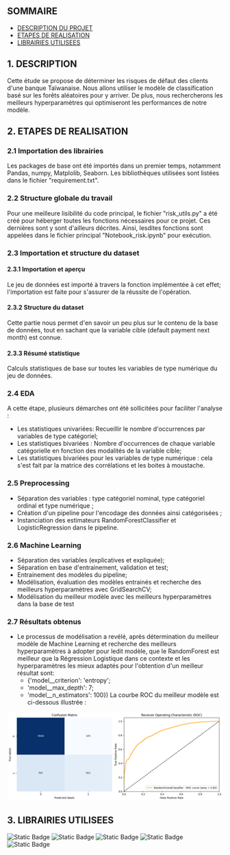 ## SOMMAIRE

- [DESCRIPTION DU PROJET](#1.-DESCRIPTION)
- [ETAPES DE REALISATION](#2.-ETAPES-DE-REALISATION)
- [LIBRAIRIES UTILISEES](#3.-LIBRAIRIES-UTILISEES)

## 1. DESCRIPTION

Cette étude se propose de déterminer les risques de défaut des clients d'une banque Taïwanaise. Nous allons utiliser le modèle de classification basé sur les forêts aléatoires pour y arriver. De plus, nous rechercherons les meilleurs hyperparamètres qui optimiseront les performances de notre modèle.

## 2. ETAPES DE REALISATION

### 2.1 Importation des librairies
Les packages de base ont été importés dans un premier temps, notamment Pandas, numpy, Matplolib, Seaborn. Les bibliothèques utilisées sont listées dans le fichier "requirement.txt".

### 2.2 Structure globale du travail
Pour une meilleure lisibilité du code principal, le fichier "risk_utils.py" a été créé pour héberger toutes les fonctions nécessaires pour ce projet. Ces dernières sont y sont d'ailleurs décrites. Ainsi, lesdites fonctions sont appelées dans le fichier principal "Notebook_risk.ipynb" pour exécution.

### 2.3 Importation et structure du dataset
#### 2.3.1 Importation et aperçu
Le jeu de données est importé à travers la fonction implémentée à cet effet; l'importation est faite pour s'assurer de la réussite de l'opération.

#### 2.3.2 Structure du dataset
Cette partie nous permet d'en savoir un peu plus sur le contenu de la base de données, tout en sachant que la variable cible (default payment next month) est connue.

#### 2.3.3 Résumé statistique
Calculs statistiques de base sur toutes les variables de type numérique du jeu de données.

### 2.4 EDA
A cette étape, plusieurs démarches ont été sollicitées pour faciliter l'analyse :
- Les statistiques univariées: Recueillir le nombre d'occurrences par variables de type catégoriel;
- Les statistiques bivariées : Nombre d'occurrences de chaque variable catégorielle en fonction des modalités de la variable cible;
- Les statistiques bivariées pour les variables  de type numérique : cela s'est fait par la matrice des corrélations et les boites à moustache.

### 2.5 Preprocessing
- Séparation des variables : type catégoriel nominal, type catégoriel ordinal et type numérique ;
- Création d'un pipeline pour l'encodage des données ainsi catégorisées ;
- Instanciation des estimateurs RandomForestClassifier et LogisticRegression dans le pipeline.

### 2.6 Machine Learning
- Séparation des variables (explicatives et expliquée);
- Séparation en base d'entrainement, validation et test;
- Entrainement des modèles du pipeline;
- Modélisation, évaluation des modèles entrainés et recherche des meilleurs hyperparamètres avec GridSearchCV;
- Modélisation du meilleur modèle avec les meilleurs hyperparamètres dans la base de test

### 2.7 Résultats obtenus
- Le processus de modélisation a revélé, après détermination du meilleur modèle de Machine Learning et recherche des meilleurs hyperparamètres à adopter pour ledit modèle, que le RandomForest est meilleur que la Régression Logistique dans ce contexte et les hyperparamètres les mieux adaptés pour l'obtention d'un meilleur résultat sont:
  - {'model__criterion': 'entropy';
  - 'model__max_depth': 7;
  - 'model__n_estimators': 100})
La courbe ROC du meilleur modèle est ci-dessous illustrée :

![Results](https://github.com/guymartial80/Risk_Default/blob/main/best_model_output.png)

## 3. LIBRAIRIES UTILISEES
![Static Badge](https://img.shields.io/badge/Pandas-black?style=for-the-badge&logo=Pandas) ![Static Badge](https://img.shields.io/badge/Scikit-learn-black?style=for-the-badge&logo=Scikit-learn) ![Static Badge](https://img.shields.io/badge/Numpy-black?style=for-the-badge&logo=Numpy) ![Static Badge](https://img.shields.io/badge/Matplotlib-black?style=for-the-badge&logo=Matplotlib) ![Static Badge](https://img.shields.io/badge/Seaborn-black?style=for-the-badge&logo=Seaborn)
